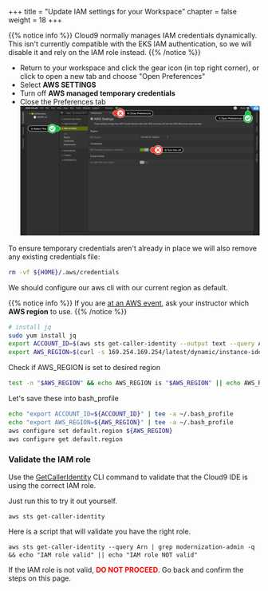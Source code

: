 +++
title = "Update IAM settings for your Workspace"
chapter = false
weight = 18
+++

{{% notice info %}}
Cloud9 normally manages IAM credentials dynamically. This isn't currently compatible with
the EKS IAM authentication, so we will disable it and rely on the IAM role instead.
{{% /notice %}}

- Return to your workspace and click the gear icon (in top right corner), or click to open a new tab and choose "Open Preferences"
- Select **AWS SETTINGS**
- Turn off **AWS managed temporary credentials**
- Close the Preferences tab
![c9disableiam](/images/c9disableiam.png)

To ensure temporary credentials aren't already in place we will also remove
any existing credentials file:
```sh
rm -vf ${HOME}/.aws/credentials
```

We should configure our aws cli with our current region as default.

{{% notice info %}}
If you are [at an AWS event](https://eksworkshop.com/020_prerequisites/aws_event/), ask your instructor which **AWS region** to use.
{{% /notice %}}

```sh
# install jq
sudo yum install jq
export ACCOUNT_ID=$(aws sts get-caller-identity --output text --query Account)
export AWS_REGION=$(curl -s 169.254.169.254/latest/dynamic/instance-identity/document | jq -r '.region')
```

Check if AWS_REGION is set to desired region
```sh
test -n "$AWS_REGION" && echo AWS_REGION is "$AWS_REGION" || echo AWS_REGION is not set
```

Let's save these into bash_profile
```sh
echo "export ACCOUNT_ID=${ACCOUNT_ID}" | tee -a ~/.bash_profile
echo "export AWS_REGION=${AWS_REGION}" | tee -a ~/.bash_profile
aws configure set default.region ${AWS_REGION}
aws configure get default.region
```

### Validate the IAM role

Use the [GetCallerIdentity](https://docs.aws.amazon.com/cli/latest/reference/sts/get-caller-identity.html) CLI command to validate that the Cloud9 IDE is using the correct IAM role.

Just run this to try it out yourself.

```
aws sts get-caller-identity
```

Here is a script that will validate you have the right role.

```
aws sts get-caller-identity --query Arn | grep modernization-admin -q && echo "IAM role valid" || echo "IAM role NOT valid"
```

If the IAM role is not valid, <span style="color: red;">**DO NOT PROCEED**</span>. Go back and confirm the steps on this page.
